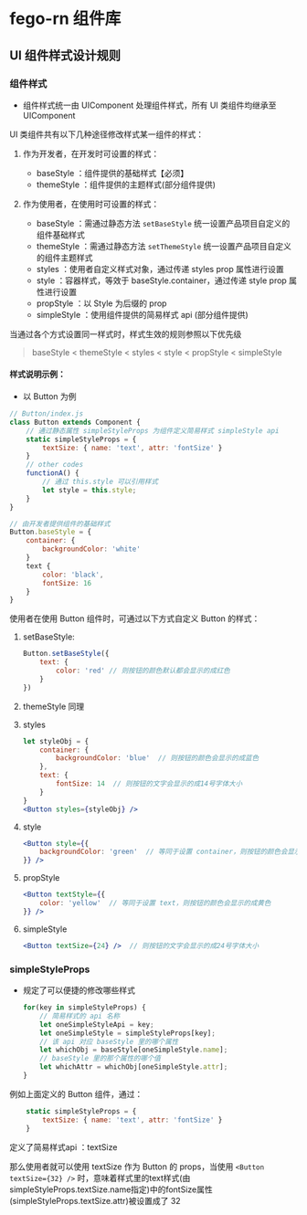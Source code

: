 # fego-rn 组件库
## UI 组件样式设计规则

### 组件样式
- 组件样式统一由 UIComponent 处理组件样式，所有 UI 类组件均继承至 UIComponent

UI 类组件共有以下几种途径修改样式某一组件的样式：

1. 作为开发者，在开发时可设置的样式：
	- baseStyle ：组件提供的基础样式【必须】
	- themeStyle ：组件提供的主题样式(部分组件提供)

2. 作为使用者，在使用时可设置的样式：
	- baseStyle ：需通过静态方法 `setBaseStyle` 统一设置产品项目自定义的组件基础样式
	- themeStyle ：需通过静态方法 `setThemeStyle` 统一设置产品项目自定义的组件主题样式
	- styles ：使用者自定义样式对象，通过传递 styles prop 属性进行设置
	- style ：容器样式，等效于 baseStyle.container，通过传递 style prop 属性进行设置
	- propStyle ：以 Style 为后缀的 prop
	- simpleStyle ：使用组件提供的简易样式 api (部分组件提供)


当通过各个方式设置同一样式时，样式生效的规则参照以下优先级
> baseStyle < themeStyle < styles < style < propStyle < simpleStyle


#### 样式说明示例：

- 以 Button 为例

```js
// Button/index.js
class Button extends Component {
	// 通过静态属性 simpleStyleProps 为组件定义简易样式 simpleStyle api
	static simpleStyleProps = {
		textSize: { name: 'text', attr: 'fontSize' }
	}
	// other codes
	functionA() {
		// 通过 this.style 可以引用样式
		let style = this.style;
	}
}

// 由开发者提供组件的基础样式
Button.baseStyle = {
	container: {
		backgroundColor: 'white'
	}
	text {
		color: 'black',
		fontSize: 16
	}
}
```

使用者在使用 Button 组件时，可通过以下方式自定义 Button 的样式：

1. setBaseStyle:

	```jsx
	Button.setBaseStyle({
		text: {
			color: 'red' // 则按钮的颜色默认都会显示的成红色
		}
	})
	```
2. themeStyle 同理
2. styles

	```jsx
	let styleObj = {
		container: {
			backgroundColor: 'blue'  // 则按钮的颜色会显示的成蓝色
		},
		text: {
			fontSize: 14  // 则按钮的文字会显示的成14号字体大小
		}
	}
	<Button styles={styleObj} />
	```
3. style

	```jsx
	<Button style={{
		backgroundColor: 'green'  // 等同于设置 container，则按钮的颜色会显示的成蓝色
	}} />
	```
4. propStyle

	```jsx
	<Button textStyle={{
		color: 'yellow'  // 等同于设置 text，则按钮的颜色会显示的成黄色
	}} />
	```
5. simpleStyle

	```jsx
	<Button textSize={24} />  // 则按钮的文字会显示的成24号字体大小
	```

### simpleStyleProps
- 规定了可以便捷的修改哪些样式

	```js
	for(key in simpleStyleProps) {
		// 简易样式的 api 名称
		let oneSimpleStyleApi = key;
		let oneSimpleStyle = simpleStyleProps[key];
		// 该 api 对应 baseStyle 里的哪个属性
		let whichObj = baseStyle[oneSimpleStyle.name];
		// baseStyle 里的那个属性的哪个值
		let whichAttr = whichObj[oneSimpleStyle.attr];
	}
	```

例如上面定义的 Button 组件，通过：

```js
	static simpleStyleProps = {
		textSize: { name: 'text', attr: 'fontSize' }
	}
```

定义了简易样式api ：textSize

那么使用者就可以使用 textSize 作为 Button 的 props，当使用 `<Button textSize={32} />` 时，意味着样式里的text样式(由simpleStyleProps.textSize.name指定)中的fontSize属性(simpleStyleProps.textSize.attr)被设置成了 32

